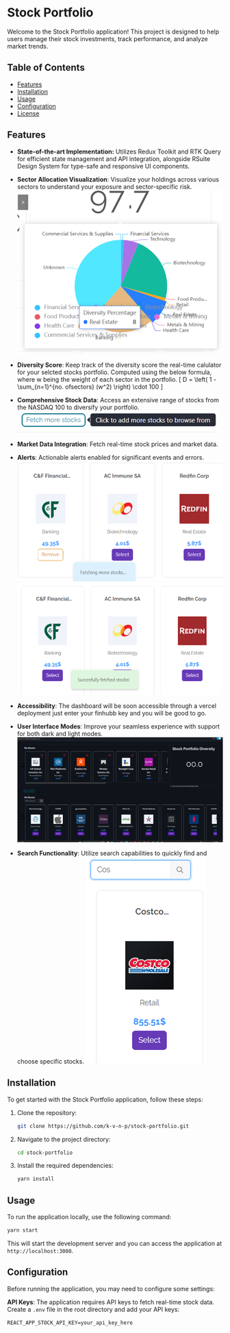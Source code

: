 # Stock Portfolio

Welcome to the Stock Portfolio application! This project is designed to help users manage their stock investments, track performance, and analyze market trends.

## Table of Contents
- [Features](#features)
- [Installation](#installation)
- [Usage](#usage)
- [Configuration](#configuration)
- [License](#license)

## Features
- **State-of-the-art Implementation:** Utilizes Redux Toolkit and RTK Query for efficient state management and API integration, alongside RSuite Design System for type-safe and responsive UI components.


- **Sector Allocation Visualization**: Visualize your holdings across various sectors to understand your exposure and sector-specific risk.
![alt text](image-6.png)

- **Diversity Score**: Keep track of the diversity score the real-time calulator for your selcted stocks portfolio. Computed using the below formula, where w being the weight of each sector in the portfolio.
\[ D = \left( 1 - \sum_{n=1}^{no. ofsectors} (w^2) \right) \cdot 100 \]

- **Comprehensive Stock Data**: Access an extensive range of stocks from the NASDAQ 100 to diversify your portfolio. 
![alt text](image-7.png)

- **Market Data Integration**: Fetch real-time stock prices and market data.
- **Alerts**: Actionable alerts enabled for significant events and errors.
![alt text](image-4.png)
![alt text](image-5.png)

- **Accessibility**: The dashboard will be soon accessible through a vercel deployment just enter your finhubb key and you will be good to go.

- **User Interface Modes**: Improve your seamless experience with support for both dark and light modes.
![alt text](image-2.png)

- **Search Functionality**: Utilize search capabilities to quickly find and choose specific stocks.
![alt text](image-8.png)


## Installation

To get started with the Stock Portfolio application, follow these steps:

1. Clone the repository:
   ```sh
   git clone https://github.com/k-v-n-p/stock-portfolio.git
   ```
2. Navigate to the project directory:
   ```sh
   cd stock-portfolio
   ```
3. Install the required dependencies:
   ```sh
   yarn install
   ```

## Usage

To run the application locally, use the following command:

```sh
yarn start
```

This will start the development server and you can access the application at `http://localhost:3000`.

## Configuration

Before running the application, you may need to configure some settings:

**API Keys**: The application requires API keys to fetch real-time stock data. Create a `.env` file in the root directory and add your API keys: 
   ```env
   REACT_APP_STOCK_API_KEY=your_api_key_here
   ```


<!-- ## License

This project is licensed under the MIT License. See the [LICENSE](LICENSE) file for details. -->

<!-- ---
Feel free to explore, use, and contribute to the Stock Portfolio project! If you have any questions or need further assistance, please open an issue on GitHub.
``` -->